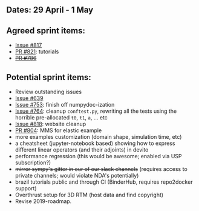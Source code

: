 ## Dates: 29 April - 1 May

## Agreed sprint items:
* [Issue #817](https://github.com/opesci/devito/issues/817)
* [PR #821](https://github.com/opesci/devito/pull/798): tutorials
* ~~[PR #786](https://github.com/opesci/devito/pull/786)~~

## Potential sprint items:
- Review outstanding issues
- [Issue #639](https://github.com/opesci/devito/issues/639)
- [Issue #753](https://github.com/opesci/devito/issues/753): finish off numpydoc-ization
- [Issue #764](https://github.com/opesci/devito/issues/764): cleanup `conftest.py`, rewriting all the tests using the horrible pre-allocated `t0`, `t1`, `a`, ... etc
- [Issue #818](https://github.com/opesci/devito/issues/818): website cleanup
- [PR #804](https://github.com/opesci/devito/issues/804): MMS for elastic example
- more examples customization (domain shape, simulation time, etc)
- a cheatsheet (jupyter-notebook based) showing how to express different linear operators (and their adjoints) in devito
- performance regression (this would be awesome; enabled via USP subscription?)
- ~~mirror sympy's gitter in our of our slack channels~~ (requires access to private channels; would violate NDA's potentially)
- brazil tutorials public and through CI (BinderHub, requires repo2docker support)
- Overthrust setup for 3D RTM (host data and find copyright)
- Revise 2019-roadmap.